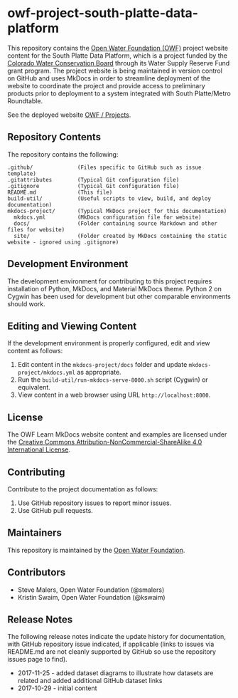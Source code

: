 # owf-project-south-platte-data-platform #

This repository contains the [Open Water Foundation (OWF)](http://openwaterfoundation.org/) project website content for
the South Platte Data Platform, which is a project funded by the
[Colorado Water Conservation Board](http://cwcb.state.co.us) through its Water Supply Reserve Fund grant program.
The project website is being maintained in version control on GitHub and uses MkDocs in order to streamline deployment of the
website to coordinate the project and provide access to preliminary products prior to deployment
to a system integrated with South Platte/Metro Roundtable.

See the deployed website [OWF / Projects](http://projects.openwaterfoundation.org/owf-proj-south-platte-data-platform/).

## Repository Contents ##

The repository contains the following:

```text
.github/              (Files specific to GitHub such as issue template)
.gitattributes        (Typical Git configuration file)
.gitignore            (Typical Git configuration file)
README.md             (This file)
build-util/           (Useful scripts to view, build, and deploy documentation)
mkdocs-project/       (Typical MkDocs project for this documentation)
  mkdocs.yml          (MkDocs configuration file for website)
  docs/               (Folder containing source Markdown and other files for website)
  site/               (Folder created by MkDocs containing the static website - ignored using .gitignore)

```

## Development Environment ##

The development environment for contributing to this project requires installation of Python, MkDocs, and Material MkDocs theme.
Python 2 on Cygwin has been used for development but other comparable environments should work.

## Editing and Viewing Content ##

If the development environment is properly configured, edit and view content as follows:

1. Edit content in the `mkdocs-project/docs` folder and update `mkdocs-project/mkdocs.yml` as appropriate.
2. Run the `build-util/run-mkdocs-serve-8000.sh` script (Cygwin) or equivalent.
3. View content in a web browser using URL `http://localhost:8000`.

## License ##

The OWF Learn MkDocs website content and examples are licensed under the
[Creative Commons Attribution-NonCommercial-ShareAlike 4.0 International License](https://creativecommons.org/licenses/by-nc-sa/4.0).

## Contributing ##

Contribute to the project documentation as follows:

1. Use GitHub repository issues to report minor issues.
2. Use GitHub pull requests.

## Maintainers ##

This repository is maintained by the [Open Water Foundation](http://openwaterfoundation.org/).

## Contributors ##

* Steve Malers, Open Water Foundation (@smalers)
* Kristin Swaim, Open Water Foundation (@kswaim)

## Release Notes ##

The following release notes indicate the update history for documentation, with GitHub repository issue indicated,
if applicable (links to issues via README.md are not cleanly supported by GitHub so use the repository issues page to find).

* 2017-11-25 - added dataset diagrams to illustrate how datasets are related and added additional GitHub dataset links
* 2017-10-29 - initial content
